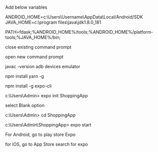 Add below variables

ANDROID_HOME=c:\Users\Username\AppData\Local/Android/SDK
JAVA_HOME=c:\program files\java\jdk1.8.0_181

PATH=fdask;%ANDROID_HOME%/tools;%ANDROID_HOME%/platform-tools;%JAVA_HOME%/bin;


close existing command prompt

open new command prompt

javac -version
adb devices
emulator


npm install yarn -g

npm install -g expo-cli


c:\Users\Admin> expo init ShoppingApp

select Blank option


c:\Users\Admin> cd ShoppingApp

c:\Users\Admin\ShoppingApp> expo start


For Android,
  	go to play store
    	 Expo 
         
for iOS,
  	go to App Store
    	search for expo
